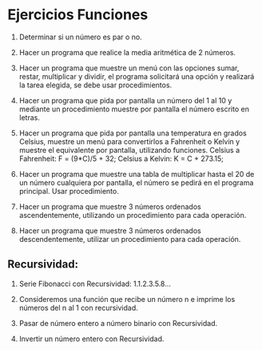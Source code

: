 # Ejercicios Funciones

1. Determinar si un número es par o no.

2. Hacer un programa que realice la media aritmética de 2 números.

3. Hacer un programa que muestre un menú con las opciones sumar, restar, multiplicar y dividir, el programa solicitará una opción y realizará la tarea elegida, se debe usar procedimientos.

4. Hacer un programa que pida por pantalla un número del 1 al 10 y mediante un procedimiento muestre por pantalla el número escrito en letras.

5. Hacer un programa que pida por pantalla una temperatura en grados Celsius, muestre un menú para convertirlos a Fahrenheit o Kelvin y muestre el equivalente por pantalla, utilizando funciones.
Celsius a Fahrenheit: F = (9*C)/5 + 32;
Celsius a Kelvin: K = C + 273.15;

6. Hacer un programa que muestre una tabla de multiplicar hasta el 20 de un número cualquiera por pantalla, el número se pedirá en el programa principal. Usar procedimiento.

7. Hacer un programa que muestre 3 números ordenados ascendentemente, utilizando un procedimiento para cada operación. 

8. Hacer un programa que muestre 3 números ordenados descendentemente, utilizar un procedimiento para cada operación.

## Recursividad:

1. Serie Fibonacci con Recursividad: 1.1.2.3.5.8…

2. Consideremos una función que recibe un número n e imprime los números del n al 1 con recursividad.

3. Pasar de número entero a número binario con Recursividad.

4. Invertir un número entero con Recursividad.
